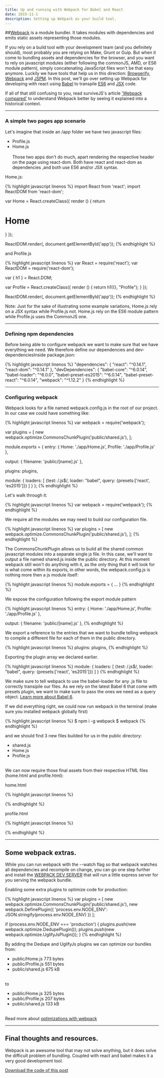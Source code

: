 ```yaml
---
title: Up and running with Webpack for Babel and React
date: 2015-11-1
description: Setting up Webpack as your build tool.
---
```


##[Webpack](https://webpack.github.io/) is a module bundler. It takes modules with dependencies and emits static assets representing those modules.

If you rely on a build tool with your development team (and you definitely should), most probably you are relying on Make, Grunt or Gulp. But when it come to bundling assets and dependencies for the browser, and you want to rely on javascript modules (either following the commonJS, AMD, or ES6 module pattern), simply concatenating JavaScript files won't be that easy anymore. Luckily we have tools that help us in this direction: [Browserify](http://browserify.org/), [Webpack](https://webpack.github.io/) and [JSPM](http://jspm.io/). In this post, we'll go over setting up Webpack for developing with react using [Babel](http://babeljs.io/) to transpile [ES6](http://www.ecma-international.org/ecma-262/6.0/) and [JSX](https://facebook.github.io/jsx/) code.

If all of that still confusing to you, read surviveJS's article ['Webpack compared']( http://survivejs.com/webpack_react/webpack_compared/) to understand Webpack better by seeing it explained into a historical context.

***

### A simple two pages app scenario

Let's imagine that inside an /app folder we have two javascript files:

- Profile.js
- Home.js
<br><br>
Those two apps don't do much, apart rendering the respective header on the page using react-dom.
Both have react and react-dom as dependencies ,and both use ES6 and/or JSX syntax.

Home.js:

{% highlight javascript linenos %}
import React from 'react';
import ReactDOM from 'react-dom';

var Home = React.createClass({
  render () {
    return <h1>Home</h1>
  }
});

ReactDOM.render(<Home/>, document.getElementById('app'));
{% endhighlight %}

and Profile.js

{% highlight javascript linenos %}
var React = require('react');
var ReactDOM = require('react-dom');

var { h1 } = React.DOM;

var Profile = React.createClass({
  render () {
    return h1({}, "Profile");
  }
});

ReactDOM.render(<Profile/>, document.getElementById('app'));
{% endhighlight %}

Note: Just for the sake of illustrating some example variations, Home.js rely on a JSX syntax while Profile.js not. Home.js rely on the ES6 module pattern while Profile.js uses the CommonJS one.

***

### Defining npm dependencies

Before being able to configure webpack we want to make sure that we have everything we need.
We therefore define our dependencies and dev-dependenciesInside package.json:

{% highlight javascript linenos %}
"dependencies": {
  "react": "^0.14.1",
  "react-dom": "^0.14.1"
},
"devDependencies": {
  "babel-core": "^6.0.14",
  "babel-loader": "^6.0.0",
  "babel-preset-es2015": "^6.0.14",
  "babel-preset-react": "^6.0.14",
  "webpack": "^1.12.2"
}
{% endhighlight %}

***

### Configuring webpack

Webpack looks for a file named webpack.config.js in the root of our project. In our case we could have something like:

{% highlight javascript linenos %}
var webpack = require('webpack');

var plugins = [
  new webpack.optimize.CommonsChunkPlugin('public/shared.js'),
];

module.exports = {
  entry: {
    Home: './app/Home.js',
    Profile: './app/Profile.js'
  },

  output: {
    filename: 'public/[name].js'
  },

  plugins: plugins,

  module: {
    loaders: [
      {test: /\.js$/, loader: "babel", query: {presets:['react', 'es2015']}}
    ]
  }
};
{% endhighlight %}

Let's walk through it:

{% highlight javascript linenos %}
var webpack = require('webpack');
{% endhighlight %}

We require all the modules we may need to build our configuration file.

{% highlight javascript linenos %}
var plugins = [
  new webpack.optimize.CommonsChunkPlugin('public/shared.js'),
];
{% endhighlight %}

The CommonsChunkPlugin allows us to build all the shared common javascript modules into a separate single js file. In this case, we'll want to output a file named shared.js inside the public directory. At this moment webpack still won't do anything with it, as the only thing that it will look for is what come within its exports, in other words, the webpack.config.js is nothing more then a js module itself:

{% highlight javascript linenos %}
module.exports = {
  ...
}
{% endhighlight %}

We expose the configuration following the export module pattern

{% highlight javascript linenos %}
entry: {
  Home: './app/Home.js',
  Profile: './app/Profile.js'
},

output: {
  filename: 'public/[name].js'
},
{% endhighlight %}

We export a reference to the entries that we want to bundle telling webpack to compile a different file for each of them in the public directory.

{% highlight javascript linenos %}
plugins: plugins,
{% endhighlight %}

Exporting the plugin array we declared earlier.

{% highlight javascript linenos %}
module: {
  loaders: [
    {test: /\.js$/, loader: "babel", query: {presets:['react', 'es2015']}}
  ]
}
{% endhighlight %}

We make sure to tell webpack to use the babel-loader for any .js file to correctly transipile our files. As we rely on the latest Babel 6 that come with presets plugin, we want to make sure to pass the ones we need as a query object. [Learn more about Babel 6](http://babeljs.io/blog/2015/10/29/6.0.0/).

If we did everything right, we could now run webpack in the terminal (make sure you installed webpack globally first)

{% highlight javascript linenos %}
$ npm i -g webpack
$ webpack
{% endhighlight %}

and we should find 3 new files builded for us in the public directory:

- shared.js
- Home.js
- Profile.js
<br><br>

We can now require those final assets from their respective HTML files (home.html and profile.html):

home.html

{% highlight javascript linenos %}
<!doctype html>
<html>
<meta charset="utf-8">
<title>Home</title>
<div id="app"></div>
<script src="./shared.js"></script>
<script src="./Home.js"></script>
{% endhighlight %}

profile.html

{% highlight javascript linenos %}
<!doctype html>
<html>
<meta charset="utf-8">
<title>Profile</title>
<div id="app"></div>
<script src="./shared.js"></script>
<script src="./Profile.js"></script>
{% endhighlight %}

***

## Some webpack extras.

While you can run webpack with the --watch flag so that webpack watches all dependencies and recompile on change, you can go one step further and install the [WEBPACK DEV SERVER](https://webpack.github.io/docs/webpack-dev-server.html) that will run a little express server for you serving the webpack bundle.

Enabling some extra plugins to optimize code for production:

{% highlight javascript linenos %}
var plugins = [
  new webpack.optimize.CommonsChunkPlugin('public/shared.js'),
  new webpack.DefinePlugin({
    'process.env.NODE_ENV': JSON.stringify(process.env.NODE_ENV)
  })
];

if (process.env.NODE_ENV === 'production') {
  plugins.push(new webpack.optimize.DedupePlugin());
  plugins.push(new webpack.optimize.UglifyJsPlugin());
}
{% endhighlight %}

By adding the Dedupe and UglifyJs plugins we can optimize our bundles from:

- public/Home.js  773 bytes
- public/Profile.js  551 bytes
- public/shared.js     675 kB


<br>to

- public/Home.js  325 bytes
- public/Profile.js  207 bytes
- public/shared.js     133 kB

<br>Read more about [optimizations with webpack](https://github.com/webpack/docs/wiki/optimization)
***

## Final thoughts and resources.

Webpack is an awesome tool that may not solve anything, but it does solve the difficult problem of bundling.
Coupled with react and babel makes it a very good development tool.

[Download the code of this post](https://github.com/nickbalestra/webpack-react)
